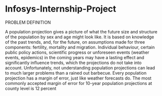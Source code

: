 # Infosys-Internship-Project

PROBLEM DEFINITION


A population projection gives a picture of what the future size and structure of the population by sex and age might look like. It is based on knowledge of the past trends, and, for the future, on assumptions made for three components: fertility, mortality and migration. Individual behaviour, certain public policy actions, scientific progress or unforeseen events (weather events, epidemics) in the coming years may have a lasting effect and significantly influence trends, which the projections do not take into account. Unfortunately, not understanding population projections can lead to much larger problems than a rained out barbecue. Every population projection has a margin of error, just like weather forecasts do. The most commonly accepted margin of error for 10-year population projections at county level is 12 percent
